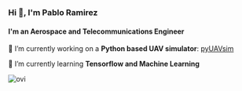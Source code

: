 ### Hi 👋, I'm Pablo Ramirez

#### I'm an Aerospace and Telecommunications Engineer

🔭 I’m currently working on a **Python based UAV simulator**: [pyUAVsim](https://github.com/pabloramesc/pyUAVsim)

🌱 I’m currently learning **Tensorflow and Machine Learning**

<img src="https://github-readme-stats.vercel.app/api/top-langs?username=pabloramesc&show_icons=true&locale=en&layout=compact&theme=chartreuse-dark" alt="ovi" />
